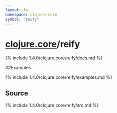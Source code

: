 ```yaml
---
layout: fn
namespace: clojure.core
symbol: "reify"
---
```


# [clojure.core](../)/reify

{% include 1.4.0/clojure.core/reify/docs.md %}

##Examples

{% include 1.4.0/clojure.core/reify/examples.md %}
## Source
{% include 1.4.0/clojure.core/reify/src.md %}

